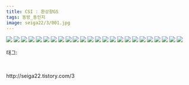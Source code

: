 ```yaml
---
title: CSI : 환상향GS
tags: 동방_동인지
image: seiga22/3/001.jpg
---
```

<img src="{{ site.nasurl }}/seiga22/3/001.jpg">
<img src="{{ site.nasurl }}/seiga22/3/002.jpg">
<img src="{{ site.nasurl }}/seiga22/3/003.jpg">
<img src="{{ site.nasurl }}/seiga22/3/004.jpg">
<img src="{{ site.nasurl }}/seiga22/3/005.jpg">
<img src="{{ site.nasurl }}/seiga22/3/006.jpg">
<img src="{{ site.nasurl }}/seiga22/3/007.jpg">
<img src="{{ site.nasurl }}/seiga22/3/008.jpg">
<img src="{{ site.nasurl }}/seiga22/3/009.jpg">
<img src="{{ site.nasurl }}/seiga22/3/010.jpg">
<img src="{{ site.nasurl }}/seiga22/3/011.jpg">
<img src="{{ site.nasurl }}/seiga22/3/012.jpg">
<img src="{{ site.nasurl }}/seiga22/3/013.jpg">
<img src="{{ site.nasurl }}/seiga22/3/014.jpg">
<img src="{{ site.nasurl }}/seiga22/3/015.jpg">
<img src="{{ site.nasurl }}/seiga22/3/016.jpg">
<img src="{{ site.nasurl }}/seiga22/3/017.jpg">
<img src="{{ site.nasurl }}/seiga22/3/018.jpg">
<img src="{{ site.nasurl }}/seiga22/3/019.jpg">
<img src="{{ site.nasurl }}/seiga22/3/020.jpg">
<img src="{{ site.nasurl }}/seiga22/3/021.jpg">
<img src="{{ site.nasurl }}/seiga22/3/022.jpg">
<img src="{{ site.nasurl }}/seiga22/3/023.jpg">
<img src="{{ site.nasurl }}/seiga22/3/024.jpg">
<div class="tagTrail">
<p>태그: </p>
<ul>
</ul>
</div><br/>
<p class="reference">http://seiga22.tistory.com/3</p>